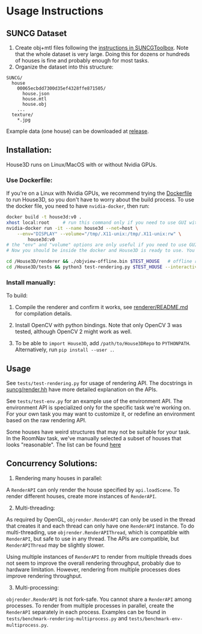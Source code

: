 
# Usage Instructions

## SUNCG Dataset
1. Create obj+mtl files following the [instructions in SUNCGToolbox](https://github.com/shurans/SUNCGtoolbox#convert-to-objmtl).
  Note that the whole dataset is very large. Doing this for dozens or hundreds of houses is fine and probably
  enough for most tasks.
2. Organize the dataset into this structure:

```
SUNCG/
  house
    00065ecbdd7300d35ef4328ffe871505/
      house.json
      house.mtl
      house.obj
    ...
  texture/
    *.jpg
```

Example data (one house) can be downloaded at [release](https://github.com/facebookresearch/House3D/releases/tag/example-data).

## Installation:

House3D runs on Linux/MacOS with or without Nvidia GPUs.

### Use Dockerfile:
If you're on a Linux with Nvidia GPUs,
we recommend trying the [Dockerfile](Dockerfile) to run House3D,
so you don't have to worry about the build process. To use the docker file, you need to have
`nvidia-docker`, then run:

```bash
docker build -t house3d:v0 .
xhost local:root     # run this command only if you need to use GUI within docker
nvidia-docker run -it --name house3d --net=host \
    --env="DISPLAY" --volume="/tmp/.X11-unix:/tmp/.X11-unix:rw" \
		house3d:v0
# the "env" and "volume" options are only useful if you need to use GUI within docker
# Now you should be inside the docker and House3D is ready to use. You can:

cd /House3D/renderer && ./objview-offline.bin $TEST_HOUSE   # offline rendering, produce an image file
cd /House3D/tests && python3 test-rendering.py $TEST_HOUSE --interactive  # interactive rendering with GUI
```

### Install manually:

To build:

1. Compile the renderer and confirm it works, see [renderer/README.md](renderer) for compilation details.

2. Install OpenCV with python bindings. Note that only OpenCV 3 was tested, although OpenCV 2 might work as well.

3. To be able to `import House3D`, add `/path/to/House3DRepo` to `PYTHONPATH`. Alternatively, run `pip install --user .`.

## Usage

See `tests/test-rendering.py` for usage of rendering API.
The docstrings in
[suncg/render.hh](https://github.com/facebookresearch/House3D/blob/master/renderer/suncg/render.hh)
have more detailed explanation on the APIs.

See `tests/test-env.py` for an example use of the environment API.
The environment API is specialized only for the specific task we're working on.
For your own task you may want to customize it, or redefine an environment based on the raw rendering API.

Some houses have weird structures that may not be suitable for your task.
In the RoomNav task, we've manually selected a subset of houses that looks "reasonable".
The list can be found [here](https://github.com/facebookresearch/House3D/releases/download/v0.9/all_houses.json)

## Concurrency Solutions:

1. Rendering many houses in parallel:

A `RenderAPI` can only render the house specified by `api.loadScene`. To render
different houses, create more instances of `RenderAPI`.

2. Multi-threading:

As required by OpenGL, `objrender.RenderAPI` can only be used in the thread that
creates it and each thread can only have one `RenderAPI` instance.
To do multi-threading, use `objrender.RenderAPIThread`, which is compatible
with `RenderAPI`, but safe to use in any thread. The APIs are compatible, but
`RenderAPIThread` may be slightly slower.

Using multiple instances of `RenderAPI` to render from multiple threads does not
seem to improve the overall rendering throughput, probably due to hardware limitation.
However, rendering from multiple processes does improve rendering throughput.

3. Multi-processing:

`objrender.RenderAPI` is not fork-safe. You cannot share a `RenderAPI` among processes.
To render from multiple processes in parallel, create the `RenderAPI` separately
in each process. Examples can be found in
`tests/benchmark-rendering-multiprocess.py` and `tests/benchmark-env-multiprocess.py`.
